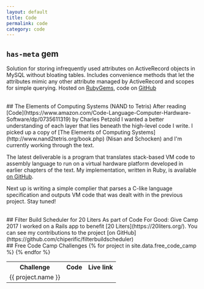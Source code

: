 ```yaml
---
layout: default
title: Code
permalink: code
category: code
---
```


## `has-meta` gem
Solution for storing infrequently used attributes on ActiveRecord objects in MySQL without bloating tables. Includes convenience methods that let the attributes mimic any other attribute managed by ActiveRecord and scopes for simple querying. Hosted on [RubyGems](https://rubygems.org/gems/has-meta), code on [GitHub](https://github.com/protrainings/has-meta)

<br />
## The Elements of Computing Systems (NAND to Tetris)
After reading [Code](https://www.amazon.com/Code-Language-Computer-Hardware-Software/dp/0735611319) by Charles Petzold I wanted a better understanding of each layer that lies beneath the high-level code I write. I picked up a copy of [The Elements of Computing Systems](http://www.nand2tetris.org/book.php) (Nisan and Schocken) and I'm currently working through the text.

The latest deliverable is a program that translates stack-based VM code to assembly language to run on a virtual hardware platform developed in earlier chapters of the text. My implementation, written in Ruby, is available [on GitHub](https://www.github.com/dandrust/vm_translator).

Next up is writing a simple complier that parses a C-like language specification and outputs VM code that was dealt with in the previous project. Stay tuned!

<br />
## Filter Build Scheduler for 20 Liters
As part of Code For Good: Give Camp 2017 I worked on a Rails app to benefit [20 Liters](https://20liters.org/). You can see my contributions to the project [on GitHub](https://github.com/chiperific/filterbuildscheduler)

<br />
## Free Code Camp Challenges
<table>
  <tr>
    <th>Challenge</th>
    <th>Code</th>
    <th>Live link</th>
  </tr>
  {% for project in site.data.free_code_camp %}
  <tr>
    <td>{{ project.name }}</td>
    <td>
      <a href='{{ project.code_link }}' target='_blank'>
        <i class='fab fa-github'></i>
      </a>
    </td>
    <td>
      <a href='{{ project.live_link }}' target='_blank'>
        <i class='fas fa-external-link-square-alt'></i>
      </a>
    </td>
  </tr>
  {% endfor %}
</table>
